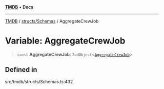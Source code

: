 [**TMDB**](../../../README.md) • **Docs**

***

[TMDB](../../../README.md) / [structs/Schemas](../README.md) / AggregateCrewJob

# Variable: AggregateCrewJob

> `const` **AggregateCrewJob**: `ZodObject`\<[`AggregateCrewJob`](../type-aliases/AggregateCrewJob.md)\>

## Defined in

src/tmdb/structs/Schemas.ts:432
